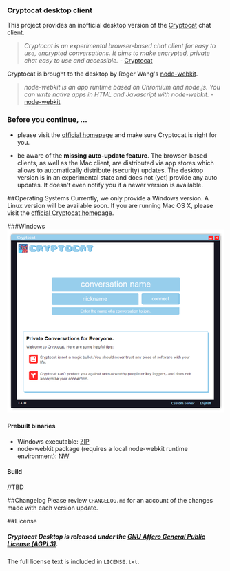 
### Cryptocat desktop client
This project provides an inofficial desktop version of the [Cryptocat](https://github.com/cryptocat/cryptocat) chat client.

> *Cryptocat is an experimental browser-based chat client for easy to use, encrypted conversations. It aims to make encrypted, private chat easy to use and accessible.* - [Cryptocat](https://github.com/cryptocat/cryptocat)

Cryptocat is brought to the desktop by Roger Wang's [node-webkit](https://github.com/rogerwang/node-webkit).

> *node-webkit is an app runtime based on Chromium and node.js. You can write native apps in HTML and Javascript with node-webkit.* - [node-webkit](https://github.com/rogerwang/node-webkit)

### Before you continue, ...
* please visit the [official homepage](https://crypto.cat/) and make sure Cryptocat is right for you.

* be aware of the **missing auto-update feature**. The browser-based clients, as well as the Mac client, are distributed via app stores which allows to automatically distribute (security) updates. The desktop version is in an experimental state and does not (yet) provide any auto updates. It doesn't even notify you if a newer version is available.

##Operating Systems
Currently, we only provide a Windows version. A Linux version will be available soon. If you are running Mac OS X, please visit the [official Cryptocat homepage](https://crypto.cat/).

###Windows
![Screenshot](https://raw.githubusercontent.com/harald-lang/cryptocat-desktop/master/screenshot1.png)

#### Prebuilt binaries
* Windows executable: [ZIP](https://dl.dropboxusercontent.com/u/245524/cryptocat-desktop/cryptocat-desktop-win_20140407.zip)
* node-webkit package (requires a local node-webkit runtime environment): [NW](https://dl.dropboxusercontent.com/u/245524/cryptocat-desktop/cryptocat_20140407.nw)

#### Build

//TBD

##Changelog
Please review `CHANGELOG.md` for an account of the changes made with each version update.  

##License
##### Cryptocat Desktop is released under the [GNU Affero General Public License (AGPL3)](https://www.gnu.org/licenses/agpl-3.0.html).
The full license text is included in `LICENSE.txt`.  
